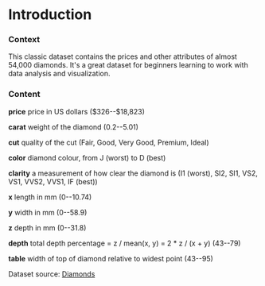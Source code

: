 # Introduction

### Context

This classic dataset contains the prices and other attributes of almost 54,000 diamonds. It's a great dataset for beginners learning to work with data analysis and visualization.

### Content

**price** price in US dollars (\$326--\$18,823)

**carat** weight of the diamond (0.2--5.01)

**cut** quality of the cut (Fair, Good, Very Good, Premium, Ideal)

**color** diamond colour, from J (worst) to D (best)

**clarity** a measurement of how clear the diamond is (I1 (worst), SI2, SI1, VS2, VS1, VVS2, VVS1, IF (best))

**x** length in mm (0--10.74)

**y** width in mm (0--58.9)

**z** depth in mm (0--31.8)

**depth** total depth percentage = z / mean(x, y) = 2 * z / (x + y) (43--79)

**table** width of top of diamond relative to widest point (43--95)


Dataset source: [Diamonds](https://www.kaggle.com/shivam2503/diamonds)